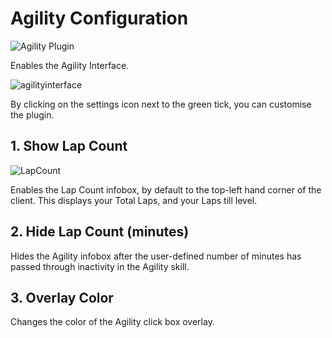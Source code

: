 # Agility Configuration

![Agility Plugin](https://i.imgur.com/Gr363lu.png)

Enables the Agility Interface.

![agilityinterface](https://i.imgur.com/vylEkBc.png)

By clicking on the settings icon next to the green tick, you can customise the plugin.

## 1. Show Lap Count

![LapCount](https://i.imgur.com/bdEbstA.png)

Enables the Lap Count infobox, by default to the top-left hand corner of the client. This displays your Total Laps, and your Laps till level.

## 2. Hide Lap Count (minutes)

Hides the Agility infobox after the user-defined number of minutes has passed through inactivity in the Agility skill.

## 3. Overlay Color

Changes the color of the Agility click box overlay.

